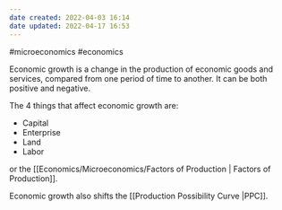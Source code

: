 ```yaml
---
date created: 2022-04-03 16:14
date updated: 2022-04-17 16:53
---
```


#microeconomics #economics

Economic growth is a change in the production of economic goods and services, compared from one period of time to another. It can be both positive and negative.

The 4 things that affect economic growth are:

- Capital
- Enterprise
- Land
- Labor

or the [[Economics/Microeconomics/Factors of Production | Factors of Production]].

Economic growth also shifts the [[Production Possibility Curve |PPC]].
